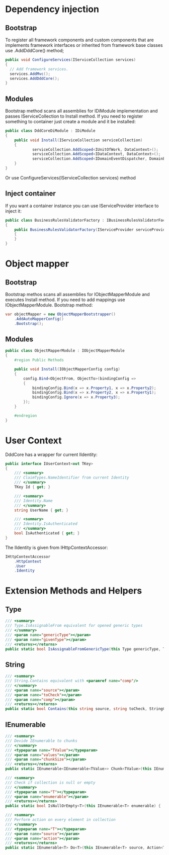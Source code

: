 # Dependency injection

## Bootstrap

To register all framework components and custom components that are implements framework interfaces or inherited from framework base classes use .AddDddCore() method;

  ```csharp
public void ConfigureServices(IServiceCollection services)
{
    // Add framework services.
    services.AddMvc();
    services.AddDddCore();
}
```

## Modules
Bootstrap method scans all assemblies for IDiModule implementation and passes IServiceCollection to Install method. If you need to register something to container just create a module and it be installed:
```csharp
public class DddCoreDiModule : IDiModule
{
    public void Install(IServiceCollection serviceCollection)
    {
            serviceCollection.AddScoped<IUnitOfWork, DataContext>();
            serviceCollection.AddScoped<IDataContext, DataContext>();
            serviceCollection.AddScoped<IDomainEventDispatcher, DomainEventDispatcher>();
    }
}
```
Or use ConfigureServices(IServiceCollection services) method

## Inject container
If you want a container instance you can use IServiceProvider interface to inject it:
```csharp
public class BusinessRulesValidatorFactory : IBusinessRulesValidatorFactory
{
    public BusinessRulesValidatorFactory(IServiceProvider serviceProvider)
    {
    }
}
```

# Object mapper

## Bootstrap

Bootstrap methos scans all assemblies for IObjectMapperModule and executes Install method. If you need to add mappings use IObjectMapperModule. Bootstrap method:

```csharp
var objectMapper = new ObjectMapperBootstrapper()
    .AddAutoMapperConfig()
    .Bootstrap();
```

## Modules

```csharp
public class ObjectMapperModule : IObjectMapperModule
{
    #region Public Methods

    public void Install(IObjectMapperConfig config)
    {
        config.Bind<ObjectFrom, ObjectTo>(bindingConfig =>
        {
            bindingConfig.Bind(x => x.Property1, x => x.Property2);
            bindingConfig.Bind(x => x.Property2, x => x.Property1);
            bindingConfig.Ignore(x => x.Property3);
        });
    }

    #endregion
}
```
# User Context

DddCore has a wrapper for current IIdentity:

```csharp
public interface IUserContext<out TKey>
{
    /// <summary>
    /// ClaimTypes.NameIdentifier from current Identity
    /// </summary>
    TKey Id { get; }

    /// <summary>
    /// Identity.Name
    /// </summary>
    string UserName { get; }

    /// <summary>
    /// Identity.IsAuthenticated
    /// </summary>
    bool IsAuthenticated { get; }
}
```

The IIdentity is given from IHttpContextAccessor:

```csharp
IHttpContextAccessor
    .HttpContext
    .User
    .Identity
```

# Extension Methods and Helpers

## Type
```csharp
/// <summary>
/// Type.IsAssignableFrom equivalent for opened generic types
/// </summary>
/// <param name="genericType"></param>
/// <param name="givenType"></param>
/// <returns></returns>
public static bool IsAssignableFromGenericType(this Type genericType, Type givenType) { ... }
```

## String
```csharp
/// <summary>
/// String.Contains equivalent with <paramref name="comp"/>
/// </summary>
/// <param name="source"></param>
/// <param name="toCheck"></param>
/// <param name="comp"></param>
/// <returns></returns>
public static bool Contains(this string source, string toCheck, StringComparison comp) { ... }
```

## IEnumerable

```csharp
/// <summary>
/// Devide IEnumerable to chunks
/// </summary>
/// <typeparam name="TValue"></typeparam>
/// <param name="values"></param>
/// <param name="chunkSize"></param>
/// <returns></returns>
public static IEnumerable<IEnumerable<TValue>> Chunk<TValue>(this IEnumerable<TValue> values, int chunkSize) { ... }
```

```csharp
/// <summary>
/// Check if collection is null or empty
/// </summary>
/// <typeparam name="T"></typeparam>
/// <param name="enumerable"></param>
/// <returns></returns>
public static bool IsNullOrEmpty<T>(this IEnumerable<T> enumerable) { ... }
```

```csharp
/// <summary>
/// Perform action on every element in collection
/// </summary>
/// <typeparam name="T"></typeparam>
/// <param name="source"></param>
/// <param name="action"></param>
/// <returns></returns>
public static IEnumerable<T> Do<T>(this IEnumerable<T> source, Action<T> action) { ... }
```


